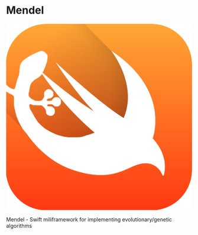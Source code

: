 # Mendel
![Logo](logo.png)

Mendel - Swift miliframework for implementing evolutionary/genetic algorithms

